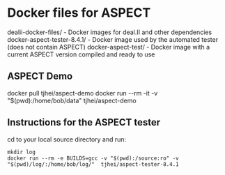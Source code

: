 Docker files for ASPECT
=======================

dealii-docker-files/ - Docker images for deal.II and other dependencies
docker-aspect-tester-8.4.1/ - Docker image used by the automated tester (does not contain ASPECT)
docker-aspect-test/ - Docker image with a current ASPECT version compiled and ready to use

ASPECT Demo
----------------------------------

docker pull tjhei/aspect-demo
docker run --rm -it -v "$(pwd):/home/bob/data" tjhei/aspect-demo

Instructions for the ASPECT tester
----------------------------------

cd to your local source directory and run:

    mkdir log
    docker run --rm -e BUILDS=gcc -v "$(pwd):/source:ro" -v "$(pwd)/log/:/home/bob/log/"  tjhei/aspect-tester-8.4.1
